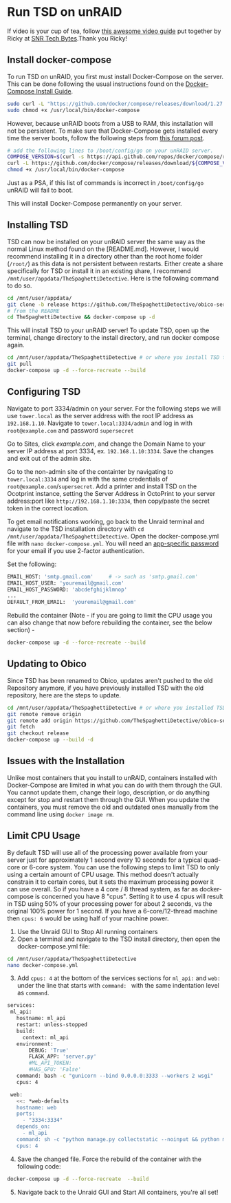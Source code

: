 # Run TSD on unRAID

If video is your cup of tea, follow [this awesome video guide](https://www.youtube.com/watch?v=B2gjxL0MgEo) put together by Ricky at [SNR Tech Bytes](https://www.snrtechbytes.com/).Thank you Ricky!


## Install docker-compose

To run TSD on unRAID, you first must install Docker-Compose on the server. This can be done following the usual instructions found on the [Docker-Compose Install Guide](https://docs.docker.com/compose/install/#install-compose-on-linux-systems).

```Bash
sudo curl -L "https://github.com/docker/compose/releases/download/1.27.0/docker-compose-$(uname -s)-$(uname -m)" -o /usr/local/bin/docker-compose
sudo chmod +x /usr/local/bin/docker-compose
```

However, because unRAID boots from a USB to RAM, this installation will not be persistent. To make sure that Docker-Compose gets installed every time the server boots, follow the following steps from [this forum post](https://forums.unraid.net/topic/91436-is-docker-compose-available-on-unraid/?do=findComment&comment=864611).

```Bash
# add the following lines to /boot/config/go on your unRAID server.
COMPOSE_VERSION=$(curl -s https://api.github.com/repos/docker/compose/releases/latest | grep 'tag_name' | cut -d\" -f4)
curl -L https://github.com/docker/compose/releases/download/${COMPOSE_VERSION}/docker-compose-`uname -s`-`uname -m` -o /usr/local/bin/docker-compose
chmod +x /usr/local/bin/docker-compose
```

Just as a PSA, if this list of commands is incorrect in `/boot/config/go` unRAID will fail to boot.

This will install Docker-Compose permanently on your server.

## Installing TSD

TSD can now be installed on your unRAID server the same way as the normal Linux method found on the [README.md]. However, I would recommend installing it in a directory other than the root home folder (`/root/`) as this data is not persistent between restarts. Either create a share specifically for TSD or install it in an existing share, I recommend `/mnt/user/appdata/TheSpaghettiDetective`. Here is the following command to do so.

```Bash
cd /mnt/user/appdata/
git clone -b release https://github.com/TheSpaghettiDetective/obico-server.git
# from the README
cd TheSpaghettiDetective && docker-compose up -d
```

This will install TSD to your unRAID server! To update TSD, open up the terminal, change directory to the install directory, and run docker compose again.

```Bash
cd /mnt/user/appdata/TheSpaghettiDetective # or where you install TSD to
git pull 
docker-compose up -d --force-recreate --build
```

## Configuring TSD
Navigate to port 3334/admin on your server.  For the following steps we will use `tower.local` as the server address with the root IP address as `192.168.1.10`.  Navigate to `tower.local:3334/admin` and log in with `root@example.com` and password `supersecret`

Go to Sites, click *example.com*, and change the Domain Name to your server IP address at port 3334, ex. `192.168.1.10:3334`.  Save the changes and exit out of the admin site. 

Go to the non-admin site of the containter by navigating to `tower.local:3334` and log in with the same credentials of `root@example.com`/`supersecret`.  Add a printer and install TSD on the Ocotprint instance, setting the Server Address in OctoPrint to your server address:port like `http://192.168.1.10:3334`, then copy/paste the secret token in the correct location. 

To get email notifications working, go back to the Unraid terminal and navigate to the TSD installation directory with `cd /mnt/user/appdata/TheSpaghettiDetective`.  Open the docker-compose.yml file with `nano docker-compose.yml`.  You will need an [app-specific password](https://lmgtfy.app/?q=gmail+app+specific+password) for your email if you use 2-factor authentication. 

Set the following:
```bash
EMAIL_HOST: 'smtp.gmail.com'     # -> such as 'smtp.gmail.com'
EMAIL_HOST_USER: 'youremail@gmail.com'
EMAIL_HOST_PASSWORD: 'abcdefghijklmnop' 
...
DEFAULT_FROM_EMAIL:  'youremail@gmail.com'
```
Rebuild the container (Note - if you are going to limit the CPU usage you can also change that now before rebuilding the container, see the below section) -   
```bash
docker-compose up -d --force-recreate --build
```

## Updating to Obico

Since TSD has been renamed to Obico, updates aren't pushed to the old Repository anymore, if you have previously installed TSD with the old repository, here are the steps to update.

```Bash
cd /mnt/user/appdata/TheSpaghettiDetective # or where you installed TSD to
git remote remove origin
git remote add origin https://github.com/TheSpaghettiDetective/obico-server.git
git fetch
git checkout release
docker-compose up --build -d
```

## Issues with the Installation

Unlike most containers that you install to unRAID, containers installed with Docker-Compose are limited in what you can do with them through the GUI. You cannot update them, change their logo, description, or do anything except for stop and restart them through the GUI. When you update the containers, you must remove the old and outdated ones manually from the command line using `docker image rm`.

## Limit CPU Usage
By default TSD will use all of the processing power available from your server just for approximately 1 second every 10 seconds for a typical quad-core or 6-core system.  You can use the following steps to limit TSD to only using a certain amount of CPU usage.  This method doesn't actually constrain it to certain cores, but it sets the maximum processing power it can use overall.  So if you have a 4 core / 8 thread system, as far as docker-compose is concerned you have 8 "cpus".  Setting it to use 4 cpus will result in TSD using 50% of your processing power for about 2 seconds, vs the original 100% power for 1 second.  If you have a 6-core/12-thread machine then `cpus: 6` would be using half of your machine power.  
1. Use the Unraid GUI to Stop All running containers
2. Open a terminal and navigate to the TSD install directory, then open the docker-compose.yml file:  
  ```Bash 
  cd /mnt/user/appdata/TheSpaghettiDetective
  nano docker-compose.yml 
  ```
3. Add `cpus: 4` at the bottom of the services sections for `ml_api:` and `web:` under the line that starts with `command: ` with the same indentation level as `command`.  
 ```Bash 
services:
  ml_api:
    hostname: ml_api
    restart: unless-stopped
    build:
      context: ml_api
    environment:
        DEBUG: 'True'
        FLASK_APP: 'server.py'
        #ML_API_TOKEN:
        #HAS_GPU: 'False'
    command: bash -c "gunicorn --bind 0.0.0.0:3333 --workers 2 wsgi"
    cpus: 4

  web:
    <<: *web-defaults
    hostname: web
    ports:
      - "3334:3334"
    depends_on:
      - ml_api
    command: sh -c "python manage.py collectstatic --noinput && python manage.py migrate && python manage.py runserver --no>
    cpus: 4
```
4. Save the changed file.  Force the rebuild of the container with the following code:
  ```Bash 
  docker-compose up -d --force-recreate  --build
  ```
5.  Navigate back to the Unraid GUI and Start All containers, you're all set!  
